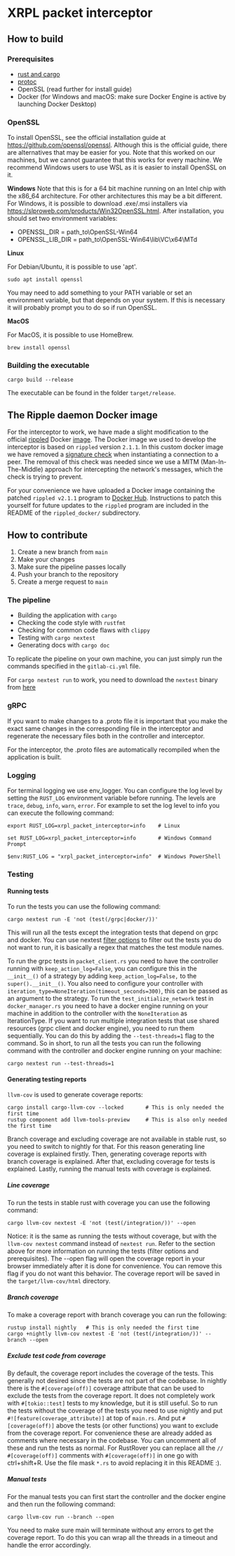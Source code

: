 # XRPL packet interceptor

## How to build

### Prerequisites
- [rust and cargo](https://doc.rust-lang.org/cargo/getting-started/installation.html)
- [protoc](https://github.com/hyperium/tonic?tab=readme-ov-file#dependencies)
- OpenSSL (read further for install guide)
- Docker (for Windows and macOS: make sure Docker Engine is active by launching Docker Desktop)

### OpenSSL
To install OpenSSL, see the official installation guide at https://github.com/openssl/openssl.
Although this is the official guide, there are alternatives that may be easier for you. 
Note that this worked on our machines, but we cannot guarantee that this works for every machine. 
We recommend Windows users to use WSL as it is easier to install OpenSSL on it.  

**Windows**
Note that this is for a 64 bit machine running on an Intel chip with the x86_64 architecture. For other architectures this may be a bit different.
For Windows, it is possible to download .exe/.msi installers via https://slproweb.com/products/Win32OpenSSL.html.
After installation, you should set two environment variables:
* OPENSSL_DIR = path_to\OpenSSL-Win64
* OPENSSL_LIB_DIR = path_to\OpenSSL-Win64\lib\VC\x64\MTd

**Linux**

For Debian/Ubuntu, it is possible to use 'apt'.

```console
sudo apt install openssl
```

You may need to add something to your PATH variable or set an environment variable, but that depends on your system.
If this is necessary it will probably prompt you to do so if run OpenSSL. 

**MacOS**

For MacOS, it is possible to use HomeBrew.

```console
brew install openssl
```

### Building the executable

```console
cargo build --release
```

The executable can be found in the folder `target/release`.

## The Ripple daemon Docker image

For the interceptor to work, we have made a slight modification to the official [rippled](https://github.com/XRPLF/rippled) Docker [image](https://hub.docker.com/r/xrpllabsofficial/xrpld).
The Docker image we used to develop the interceptor is based on `rippled` version `2.1.1`. In this custom docker image we have removed a [signature check](https://github.com/XRPLF/rippled/tree/2.1.1/src/ripple/overlay#session-signature) when instantiating a connection to a peer.
The removal of this check was needed since we use a MITM (Man-In-The-Middle) approach for intercepting the network's messages, which the check is trying to prevent. 

For your convenience we have uploaded a Docker image containing the patched `rippled v2.1.1` program to [Docker Hub](https://hub.docker.com/repository/docker/isvanloon/rippled-no-sig-check/general).
Instructions to patch this yourself for future updates to the `rippled` program are included in the README of the `rippled_docker/` subdirectory.

## How to contribute
1. Create a new branch from `main`
2. Make your changes
3. Make sure the pipeline passes locally
4. Push your branch to the repository
5. Create a merge request to `main`

### The pipeline
- Building the application with `cargo`
- Checking the code style with `rustfmt`
- Checking for common code flaws with `clippy`
- Testing with `cargo nextest`
- Generating docs with `cargo doc`

To replicate the pipeline on your own machine, you can just simply run the commands specified in the `gitlab-ci.yml` file.

For `cargo nextest run` to work, you need to download the `nextest` binary from [here](https://nexte.st/book/pre-built-binaries)

### gRPC
If you want to make changes to a .proto file it is important that you make the exact same changes in the corresponding file in the interceptor and regenerate the necessary files both in the controller and interceptor.

For the interceptor, the .proto files are automatically recompiled when the application is built.

### Logging
For terminal logging we use env_logger. You can configure the log level by setting the `RUST_LOG` environment variable before running. The levels are `trace`, `debug`, `info`, `warn`, `error`.
For example to set the log level to info you can execute the following command:
```Linux
export RUST_LOG=xrpl_packet_interceptor=info    # Linux
```
```Windows Command Prompt
set RUST_LOG=xrpl_packet_interceptor=info       # Windows Command Prompt
```
```Windows PowerShell
$env:RUST_LOG = "xrpl_packet_interceptor=info"  # Windows PowerShell
```

### Testing

#### Running tests
To run the tests you can use the following command:
```
cargo nextest run -E 'not (test(/grpc|docker/))'  
```
This will run all the tests except the integration tests that depend on grpc and docker.
You can use nextest [filter options](https://nexte.st/docs/filtersets/) to filter out the tests you do not want to run, it is basically a regex that matches the test module names.

To run the grpc tests in `packet_client.rs` you need to have the controller running with `keep_action_log=False`, you can configure this in the `__init__()` of a strategy by adding `keep_action_log=False,` to the `super().__init__()`. 
You also need to configure your controller with `iteration_type=NoneIteration(timeout_seconds=300)`, this can be passed as an argument to the strategy.
To run the `test_initialize_network` test in `docker_manager.rs` you need to have a docker engine running on your machine in addition to the controller with the `NoneIteration` as IterationType.
If you want to run multiple integration tests that use shared resources (grpc client and docker engine), you need to run them sequentially. You can do this by adding the `--test-threads=1` flag to the command.
So in short, to run all the tests you can run the following command with the controller and docker engine running on your machine:
```
cargo nextest run --test-threads=1
```


#### Generating testing reports
`llvm-cov` is used to generate coverage reports:
```
cargo install cargo-llvm-cov --locked       # This is only needed the first time
rustup component add llvm-tools-preview     # This is also only needed the first time
```
Branch coverage and excluding coverage are not available in stable rust, so you need to switch to nightly for that.
For this reason generating line coverage is explained firstly. 
Then, generating coverage reports with branch coverage is explained.
After that, excluding coverage for tests is explained.
Lastly, running the manual tests with coverage is explained.

##### Line coverage
To run the tests in stable rust with coverage you can use the following command:
```
cargo llvm-cov nextest -E 'not (test(/integration/))' --open 
```
Notice: it is the same as running the tests without coverage, but with the `llvm-cov nextest` command instead of `nextest run`. Refer to the section above for more information on running the tests (filter options and prerequisites).
The --open flag will open the coverage report in your browser immediately after it is done for convenience. You can remove this flag if you do not want this behavior. The coverage report will be saved in the `target/llvm-cov/html` directory.

##### Branch coverage
To make a coverage report with branch coverage you can run the following:
```
rustup install nightly   # This is only needed the first time
cargo +nightly llvm-cov nextest -E 'not (test(/integration/))' --branch --open 
```

##### Exclude test code from coverage
By default, the coverage report includes the coverage of the tests. This generally not desired since the tests are not part of the codebase.
In nightly there is the `#[coverage(off)]` coverage attribute that can be used to exclude the tests from the coverage report. It does not completely work with `#[tokio::test]` tests to my knowledge, but it is still useful.
So to run the tests without the coverage of the tests you need to use nightly and put `#![feature(coverage_attribute)]` at top of `main.rs`. And put `#[coverage(off)]` above the tests (or other functions) you want to exclude from the coverage report.
For convenience these are already added as comments where necessary in the codebase. You can uncomment all of these and run the tests as normal. For RustRover you can replace all the `// #[coverage(off)]` comments with `#[coverage(off)]` in one go with ctrl+shift+R. Use the file mask `*.rs` to avoid replacing it in this README :).

##### Manual tests
For the manual tests you can first start the controller and the docker engine and then run the following command:
```
cargo llvm-cov run --branch --open
```
You need to make sure main will terminate without any errors to get the coverage report. 
To do this you can wrap all the threads in a timeout and handle the error accordingly.

